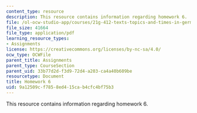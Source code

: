 ```yaml
---
content_type: resource
description: This resource contains information regarding homework 6.
file: /ol-ocw-studio-app/courses/21g-412-texts-topics-and-times-in-german-literature-fall-2009/9a12509cf7858ed415cab4cfc4bf75b3_MIT21G_412F09_hw06.pdf
file_size: 41664
file_type: application/pdf
learning_resource_types:
- Assignments
license: https://creativecommons.org/licenses/by-nc-sa/4.0/
ocw_type: OCWFile
parent_title: Assignments
parent_type: CourseSection
parent_uid: 33b77d2d-f3d9-72d4-a203-ca4a40b609be
resourcetype: Document
title: Homework 6
uid: 9a12509c-f785-8ed4-15ca-b4cfc4bf75b3
---
```

This resource contains information regarding homework 6.
